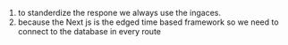 1) to standerdize the respone we always use the ingaces.
2) because the Next js is the edged time based framework  so we need to connect to the database in every route
